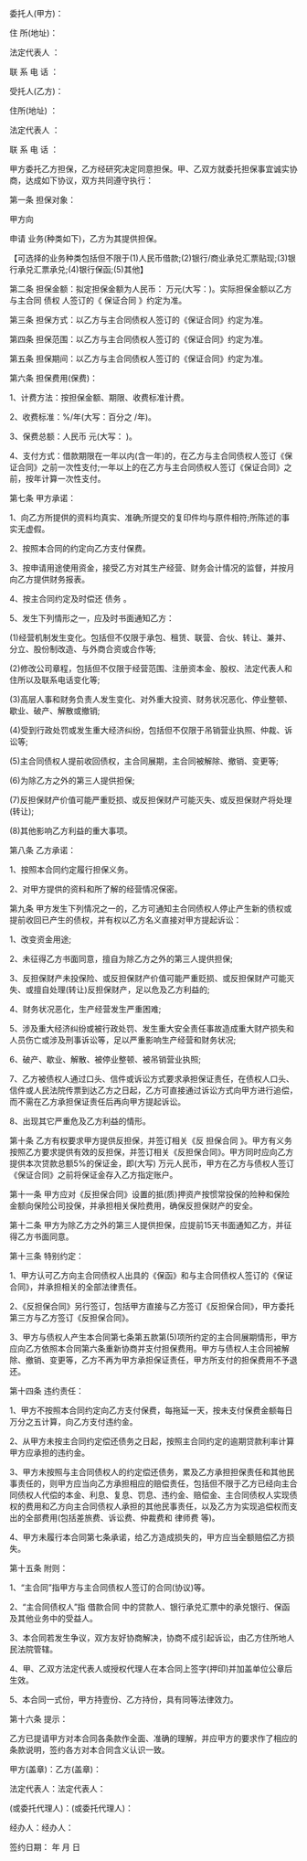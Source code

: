 
 


委托人(甲方)：


住 所(地址)：


法定代表人 ：


联 系 电 话 ：


受托人(乙方)：


住所(地址) ：


法定代表人 ：


联 系 电 话 ：


甲方委托乙方担保，乙方经研究决定同意担保。甲、乙双方就委托担保事宜诚实协商，达成如下协议，双方共同遵守执行：


第一条 担保对象：


甲方向


申请 业务(种类如下)，乙方为其提供担保。


【可选择的业务种类包括但不限于(1)人民币借款;(2)银行/商业承兑汇票贴现;(3)银行承兑汇票承兑;(4)银行保函;(5)其他】


第二条 担保金额：拟定担保金额为人民币： 万元(大写：)。实际担保金额以乙方与主合同
债权
人签订的《
保证合同
》约定为准。


第三条 担保方式：以乙方与主合同债权人签订的《保证合同》约定为准。


第四条 担保范围：以乙方与主合同债权人签订的《保证合同》约定为准。


第五条 担保期间：以乙方与主合同债权人签订的《保证合同》约定为准。


第六条 担保费用(保费)：


1、计费方法：按担保金额、期限、收费标准计费。


2、收费标准：%/年(大写：百分之 /年)。


3、保费总额：人民币 元(大写： )。


4、支付方式：借款期限在一年以内(含一年)的，在乙方与主合同债权人签订《保证合同》之前一次性支付;一年以上的在乙方与主合同债权人签订《保证合同》之前，按年计算一次性支付。


第七条 甲方承诺：


1、向乙方所提供的资料均真实、准确;所提交的复印件均与原件相符;所陈述的事实无虚假。


2、按照本合同的约定向乙方支付保费。


3、按申请用途使用资金，接受乙方对其生产经营、财务会计情况的监督，并按月向乙方提供财务报表。


4、按主合同约定及时偿还
债务
。


5、发生下列情形之一，应及时书面通知乙方：


(1)经营机制发生变化。包括但不仅限于承包、租赁、联营、合伙、转让、兼并、分立、股份制改造、与外商合资或合作等;


(2)修改公司章程，包括但不仅限于经营范围、注册资本金、股权、法定代表人和住所以及联系电话变化等;


(3)高层人事和财务负责人发生变化、对外重大投资、财务状况恶化、停业整顿、歇业、破产、解散或撤销;


(4)受到行政处罚或发生重大经济纠纷，包括但不仅限于吊销营业执照、仲裁、诉讼等;


(5)主合同债权人提前收回债权，主合同展期，主合同被解除、撤销、变更等;


(6)为除乙方之外的第三人提供担保;


(7)反担保财产价值可能严重贬损、或反担保财产可能灭失、或反担保财产将处理(转让);


(8)其他影响乙方利益的重大事项。


第八条 乙方承诺：


1、按照本合同约定履行担保义务。


2、对甲方提供的资料和所了解的经营情况保密。


第九条 甲方发生下列情况之一的，乙方可通知主合同债权人停止产生新的债权或提前收回已产生的债权，并有权以乙方名义直接对甲方提起诉讼：


1、改变资金用途;


2、未征得乙方书面同意，擅自为除乙方之外的第三人提供担保;


3、反担保财产未投保险、或反担保财产价值可能严重贬损、或反担保财产可能灭失、或擅自处理(转让)反担保财产，足以危及乙方利益的;


4、财务状况恶化，生产经营发生严重困难;


5、涉及重大经济纠纷或被行政处罚、发生重大安全责任事故造成重大财产损失和人员伤亡或涉及刑事诉讼等，足以严重影响生产经营和财务状况;


6、破产、歇业、解散、被停业整顿、被吊销营业执照;


7、乙方被债权人通过口头、信件或诉讼方式要求承担保证责任，在债权人口头、信件或人民法院传票到达乙方之日起，乙方可直接通过诉讼方式向甲方进行追偿，而不需在乙方承担保证责任后再向甲方提起诉讼。


8、出现其它严重危及乙方利益的情形。


第十条 乙方有权要求甲方提供反担保，并签订相关《反
担保合同
》。甲方有义务按照乙方要求提供有效的反担保，并签订相关《反担保合同》。甲方同时应向乙方提供本次贷款总额5%的保证金，即(大写) 万元人民币，甲方在乙方与债权人签订《保证合同》之前将保证金存入乙方指定账户。


第十一条 甲方应对《反担保合同》设置的抵(质)押资产按惯常投保的险种和保险金额向保险公司投保，并承担相关保险费用，确保反担保财产的安全。


第十二条 甲方为除乙方之外的第三人提供担保，应提前15天书面通知乙方，并征得乙方书面同意。


第十三条 特别约定：


1、甲方认可乙方向主合同债权人出具的《保函》和与主合同债权人签订的《保证合同》，并承担相关的全部法律责任。


2、《反担保合同》另行签订，包括甲方直接与乙方签订《反担保合同》，甲方委托第三方与乙方签订《反担保合同》。


3、甲方与债权人产生本合同第七条第五款第(5)项所约定的主合同展期情形，甲方应向乙方依照本合同第六条重新协商并支付担保费用。甲方与债权人主合同被解除、撤销、变更等，乙方不再为甲方承担保证责任，甲方所支付的担保费用不予退还。


第十四条 违约责任：


1、甲方不按照本合同约定向乙方支付保费，每拖延一天，按未支付保费金额每日万分之五计算，向乙方支付违约金。


2、从甲方未按主合同约定偿还债务之日起，按照主合同约定的逾期贷款利率计算甲方应承担的违约金。


3、甲方未按照与主合同债权人的约定偿还债务，累及乙方承担担保责任和其他民事责任的，则甲方应当向乙方承担相应的赔偿责任，包括但不限于乙方已经向主合同债权人代偿的本金、利息、复息、罚息、违约金、赔偿金、主合同债权人实现债权的费用和乙方向主合同债权人承担的其他民事责任，以及乙方为实现追偿权而支出的全部费用(包括差旅费、诉讼费、仲裁费和
律师费
等)。


4、甲方未履行本合同第七条承诺，给乙方造成损失的，甲方应当全额赔偿乙方损失。


第十五条 附则：


1、“主合同”指甲方与主合同债权人签订的合同(协议)等。


2、“主合同债权人”指
借款合同
中的贷款人、银行承兑汇票中的承兑银行、保函及其他业务中的受益人。


3、本合同若发生争议，双方友好协商解决，协商不成引起诉讼，由乙方住所地人民法院管辖。


4、甲、乙双方法定代表人或授权代理人在本合同上签字(押印)并加盖单位公章后生效。


5、本合同一式份，甲方持壹份、乙方持份，具有同等法律效力。


第十六条 提示：


乙方已提请甲方对本合同各条款作全面、准确的理解，并应甲方的要求作了相应的条款说明，签约各方对本合同含义认识一致。


甲方(盖章)：乙方(盖章)：


法定代表人：法定代表人：


(或委托代理人)：(或委托代理人)：


经办人：经办人：


签约日期： 年 月 日




 


 

 
 
 
 
 
  


  
 

  


  


  
 
 
 
 

